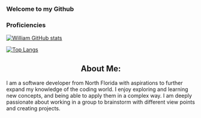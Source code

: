 ### Welcome to my Github




### Proficiencies

[![William GitHub stats](https://github-readme-stats.vercel.app/api?username=williambennett321)](https://github.com/williambennett321/github-readme-stats)

[![Top Langs](https://github-readme-stats.vercel.app/api/top-langs/?username=williambennett321)](https://github.com/williambennett321/github-readme-stats)

## <center>About Me: </center>

I am a software developer from North Florida with aspirations to further expand my knowledge of the coding world.
I enjoy exploring and learning new concepts, and being able to apply them in a complex way. I am deeply passionate about working
in a group to brainstorm with different view points and creating projects.
